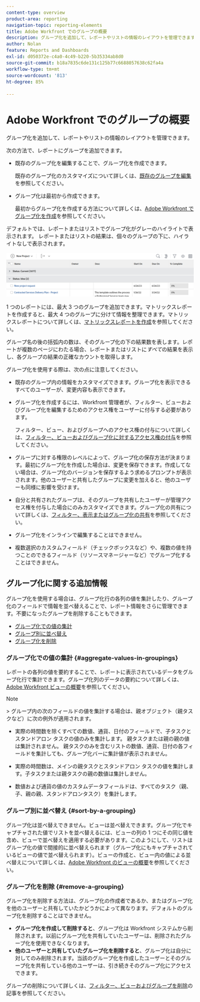 ```yaml
---
content-type: overview
product-area: reporting
navigation-topic: reporting-elements
title: Adobe Workfront でのグループの概要
description: グループ化を追加して、レポートやリストの情報のレイアウトを管理できます。
author: Nolan
feature: Reports and Dashboards
exl-id: d050372e-c4a0-4c49-b220-5b35334ab8d0
source-git-commit: b18a7835c6de131c125b77c6688057638c62fa4a
workflow-type: tm+mt
source-wordcount: '813'
ht-degree: 85%

---
```


# Adobe Workfront でのグループの概要

<!-- Audited: 11/2024 -->

<!--(NOTE: This article was supposed to be replaced by "Groupings overview", but decided to keep this here because this is linked in too many places. "Create groupings" and "Edit existing groupings" have been added also (with videos) to replace portions of the old content here.)-->

グループ化を追加して、レポートやリストの情報のレイアウトを管理できます。

次の方法で、レポートにグループを追加できます。

* 既存のグループ化を編集することで、グループ化を作成できます。

  既存のグループ化のカスタマイズについて詳しくは、[既存のグループを編集](../../../reports-and-dashboards/reports/reporting-elements/edit-existing-groupings.md)を参照してください。

* グループ化は最初から作成できます。

  最初からグループ化を作成する方法について詳しくは、[Adobe Workfront でグループ化を作成](../../../reports-and-dashboards/reports/reporting-elements/create-groupings.md)を参照してください。

デフォルトでは、レポートまたはリストでグループ化がグレーのハイライトで表示されます。 レポートまたはリストの結果は、個々のグループの下に、ハイライトなしで表示されます。

![&#x200B; グループ化の例 &#x200B;](assets/grouping-example-blue.png)

1 つのレポートには、最大 3 つのグループを追加できます。マトリックスレポートを作成すると、最大 4 つのグループに分けて情報を整理できます。マトリックスレポートについて詳しくは、[マトリックスレポートを作成](../../../reports-and-dashboards/reports/creating-and-managing-reports/create-matrix-report.md)を参照してください。

グループ名の後の括弧内の数は、そのグループ化の下の結果数を表します。レポートが複数のページにわたる場合、レポートまたはリストに&#x200B;*すべて*&#x200B;の結果を表示し、各グループの結果の正確なカウントを取得します。

グループ化を使用する際は、次の点に注意してください。

* 既存のグループ内の情報をカスタマイズできます。グループ化を表示できるすべてのユーザーが、変更内容も表示できます。
* グループ化を作成するには、Workfront 管理者が、フィルター、ビューおよびグループ化を編集するためのアクセス権をユーザーに付与する必要があります。

  フィルター、ビュー、およびグループへのアクセス権の付与について詳しくは、[フィルター、ビューおよびグループ化に対するアクセス権の付与](../../../administration-and-setup/add-users/configure-and-grant-access/grant-access-fvg.md)を参照してください。

* グループに対する権限のレベルによって、グループ化の保存方法が決まります。最初にグループ化を作成した場合は、変更を保存できます。作成してない場合は、グループ化のバージョンを保存するよう求めるプロンプトが表示されます。他のユーザーと共有したグループに変更を加えると、他のユーザーも同様に影響を受けます。
* 自分と共有されたグループは、そのグループを共有したユーザーが管理アクセス権を付与した場合にのみカスタマイズできます。グループ化の共有について詳しくは、[フィルター、表示またはグループ化の共有](../../../reports-and-dashboards/reports/reporting-elements/share-filter-view-grouping.md)を参照してください。
* グループ化をインラインで編集することはできません。
* 複数選択のカスタムフィールド（チェックボックスなど）や、複数の値を持つことのできるフィールド（リソースマネージャーなど）でグループ化することはできません。

## グループ化に関する追加情報

グループ化を使用する場合は、グループ化行の各列の値を集計したり、グループ化のフィールドで情報を並べ替えることで、レポート情報をさらに管理できます。不要になったグループを削除することもできます。

* [グループ化での値の集計](#aggregate-values-in-groupings)
* [グループ別に並べ替え](#sort-by-a-grouping)
* [グループ化を削除](#remove-a-grouping)

### グループ化での値の集計 {#aggregate-values-in-groupings}

レポートの各列の値を要約することで、レポートに表示されているデータをグループ化行で集計できます。グループ化列のデータの要約について詳しくは、[Adobe Workfront ビューの概要](../../../reports-and-dashboards/reports/reporting-elements/views-overview.md)を参照してください。


>[!NOTE]
>
>&#x200B;> グループ内の次のフィールドの値を集計する場合は、親オブジェクト（親タスクなど）に次の例外が適用されます。
>
>* 実際の時間数を除くすべての数値、通貨、日付のフィールドで、子タスクとスタンドアロン タスクの値のみを集計します。 親タスクまたは親の親の値は集計されません。 親タスクのみを含むリストの数値、通貨、日付の各フィールドを集計しても、グループ化バーに集計値が表示されません。
>
>* 実際の時間数は、メインの親タスクとスタンドアロン タスクの値を集計します。子タスクまたは親タスクの親の数値は集計しません。<!--Examples of Actual hours include Planned/Actual Labor Cost, Planned/Actual Expense Cost, Planned/Actual Cost, and Planned Hours.-->
>
>* 数値および通貨の値のカスタムデータフィールドは、すべてのタスク（親、子、親の親、スタンドアロンタスク）を集計します。


### グループ別に並べ替え {#sort-by-a-grouping}

グループ化は並べ替えできません。ビューは並べ替えできます。グループ化でキャプチャされた値でリストを並べ替えるには、ビューの列の 1 つにその同じ値を含め、ビューで並べ替えを適用する必要があります。このようにして、リストはグループ化の値で間接的に並べ替えられます（グループ化にもキャプチャされているビューの値で並べ替えられます）。ビューの作成と、ビュー内の値による並べ替えについて詳しくは、[Adobe Workfront のビューの概要](../../../reports-and-dashboards/reports/reporting-elements/views-overview.md)を参照してください。

### グループ化を削除 {#remove-a-grouping}

グループ化を削除する方法は、グループ化の作成者であるか、またはグループ化を他のユーザーと共有していたかどうかによって異なります。デフォルトのグループ化を削除することはできません。

* **グループ化を作成して削除すると**、グループ化は Workfront システムから削除されます。以前にグループ化を共有していたユーザーは、削除されたグループ化を使用できなくなります。
* **他のユーザーと共有していたグループ化を削除すると**、グループ化は自分に対してのみ削除されます。当該のグループ化を作成したユーザーとそのグループ化を共有している他のユーザーは、引き続きそのグループ化にアクセスできます。

グループの削除について詳しくは、[フィルター、ビューおよびグループを削除](../../../reports-and-dashboards/reports/reporting-elements/remove-filters-views-groupings.md)の記事を参照してください。


<!--Original note

The following exceptions apply for parent objects (for example, parent tasks) when you are aggregating values for the following fields in groupings:
All the number and currency fields except Actual Hours (for example, Planned/ Actual Labor Cost, Planned/ Actual Expense Cost, Planned/ Actual Cost, Planned Hours) aggregate only the values for the children tasks, and standalone tasks. They do not aggregate the values for the parent tasks or parents of parents.
Actual Hours aggregate the values for the main parent and the standalone tasks; they do not aggregate the numbers for the parents of parent tasks or the children tasks.
Custom data fields for number and currency values aggregate all tasks: parents, children, parents of parents, and standalone tasks.

-->
